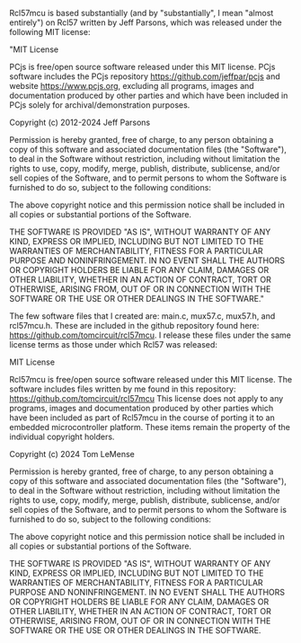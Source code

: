 

Rcl57mcu is based substantially (and by "substantially", I mean "almost
entirely") on Rcl57 written by Jeff Parsons, which was released under the
following MIT license:

"MIT License

PCjs is free/open source software released under this MIT license.  PCjs
software includes the PCjs repository <https://github.com/jeffpar/pcjs>
and website <https://www.pcjs.org>, excluding all programs, images and
documentation produced by other parties and which have been included in PCjs
solely for archival/demonstration purposes.

Copyright (c) 2012-2024 Jeff Parsons

Permission is hereby granted, free of charge, to any person obtaining a copy
of this software and associated documentation files (the "Software"), to deal
in the Software without restriction, including without limitation the rights
to use, copy, modify, merge, publish, distribute, sublicense, and/or sell
copies of the Software, and to permit persons to whom the Software is
furnished to do so, subject to the following conditions:

The above copyright notice and this permission notice shall be included in all
copies or substantial portions of the Software.

THE SOFTWARE IS PROVIDED "AS IS", WITHOUT WARRANTY OF ANY KIND, EXPRESS OR
IMPLIED, INCLUDING BUT NOT LIMITED TO THE WARRANTIES OF MERCHANTABILITY,
FITNESS FOR A PARTICULAR PURPOSE AND NONINFRINGEMENT. IN NO EVENT SHALL THE
AUTHORS OR COPYRIGHT HOLDERS BE LIABLE FOR ANY CLAIM, DAMAGES OR OTHER
LIABILITY, WHETHER IN AN ACTION OF CONTRACT, TORT OR OTHERWISE, ARISING FROM,
OUT OF OR IN CONNECTION WITH THE SOFTWARE OR THE USE OR OTHER DEALINGS IN THE
SOFTWARE."


The few software files that I created are: main.c, mux57.c, mux57.h, and 
rcl57mcu.h. These are included in the github repository found here:
<https://github.com/tomcircuit/rcl57mcu>. I release these files under the 
same license terms as those under which Rcl57 was released:

MIT License

Rcl57mcu is free/open source software released under this MIT license.  The
software includes files written by me found in this repository:
<https://github.com/tomcircuit/rcl57mcu> This license does not apply to 
any programs, images and documentation produced by other parties which have 
been included as part of Rcl57mcu in the course of porting it to an embedded
microcontroller platform. These items remain the property of the individual 
copyright holders. 

Copyright (c) 2024 Tom LeMense

Permission is hereby granted, free of charge, to any person obtaining a copy
of this software and associated documentation files (the "Software"), to deal
in the Software without restriction, including without limitation the rights
to use, copy, modify, merge, publish, distribute, sublicense, and/or sell
copies of the Software, and to permit persons to whom the Software is
furnished to do so, subject to the following conditions:

The above copyright notice and this permission notice shall be included in all
copies or substantial portions of the Software.

THE SOFTWARE IS PROVIDED "AS IS", WITHOUT WARRANTY OF ANY KIND, EXPRESS OR
IMPLIED, INCLUDING BUT NOT LIMITED TO THE WARRANTIES OF MERCHANTABILITY,
FITNESS FOR A PARTICULAR PURPOSE AND NONINFRINGEMENT. IN NO EVENT SHALL THE
AUTHORS OR COPYRIGHT HOLDERS BE LIABLE FOR ANY CLAIM, DAMAGES OR OTHER
LIABILITY, WHETHER IN AN ACTION OF CONTRACT, TORT OR OTHERWISE, ARISING FROM,
OUT OF OR IN CONNECTION WITH THE SOFTWARE OR THE USE OR OTHER DEALINGS IN THE
SOFTWARE.
